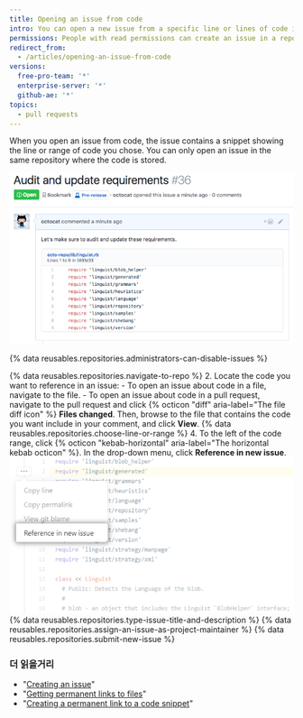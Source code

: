 ```yaml
---
title: Opening an issue from code
intro: You can open a new issue from a specific line or lines of code in a file or pull request.
permissions: People with read permissions can create an issue in a repository where issues are enabled.
redirect_from:
  - /articles/opening-an-issue-from-code
versions:
  free-pro-team: '*'
  enterprise-server: '*'
  github-ae: '*'
topics:
  - pull requests
---
```


When you open an issue from code, the issue contains a snippet showing the line or range of code you chose. You can only open an issue in the same repository where the code is stored.

![Code snippet rendered in an issue opened from code](/assets/images/help/repository/issue-opened-from-code.png)

{% data reusables.repositories.administrators-can-disable-issues %}

{% data reusables.repositories.navigate-to-repo %}
2. Locate the code you want to reference in an issue:
    - To open an issue about code in a file, navigate to the file.
    - To open an issue about code in a pull request, navigate to the pull request and click {% octicon "diff" aria-label="The file diff icon" %} **Files changed**. Then, browse to the file that contains the code you want include in your comment, and click **View**.
{% data reusables.repositories.choose-line-or-range %}
4. To the left of the code range, click
{% octicon "kebab-horizontal" aria-label="The horizontal kebab octicon" %}. In the drop-down menu, click **Reference in new issue**.
  ![Kebab menu with option to open a new issue from a selected line](/assets/images/help/repository/open-new-issue-specific-line.png)
{% data reusables.repositories.type-issue-title-and-description %}
{% data reusables.repositories.assign-an-issue-as-project-maintainer %}
{% data reusables.repositories.submit-new-issue %}

### 더 읽을거리

- "[Creating an issue](/github/managing-your-work-on-github/creating-an-issue)"
- "[Getting permanent links to files](/github/managing-files-in-a-repository/getting-permanent-links-to-files)"
- "[Creating a permanent link to a code snippet](/github/managing-your-work-on-github/creating-a-permanent-link-to-a-code-snippet)"
